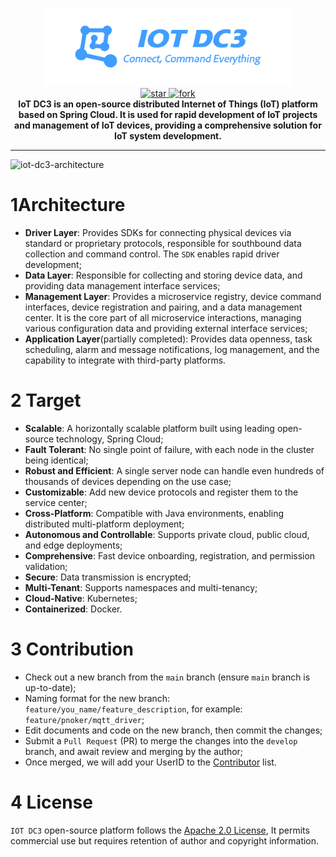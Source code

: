 <p align="center">
	<img src="dc3/images/logo-blue.png" width="400" alt="IoT DC3 Logo">
<br>
<a href='https://gitee.com/pnoker/iot-dc3/stargazers'>
    <img src='https://gitee.com/pnoker/iot-dc3/badge/star.svg?theme=gvp' alt='star'/>
</a>
<a href='https://gitee.com/pnoker/iot-dc3/members'>
    <img src='https://gitee.com/pnoker/iot-dc3/badge/fork.svg?theme=gvp' alt='fork'/>
</a>
<br>
<strong>IoT DC3 is an open-source distributed Internet of Things (IoT) platform based on Spring Cloud. It is used for rapid development of IoT projects and management of IoT devices, providing a comprehensive solution for IoT system development.</strong>
</p>

---

![iot-dc3-architecture](dc3/images/architecture1.jpg)

# 1Architecture

- **Driver Layer**: Provides SDKs for connecting physical devices via standard or proprietary protocols, responsible for
  southbound data collection and command control. The `SDK`
  enables rapid driver development;
- **Data Layer**: Responsible for collecting and storing device data, and providing data management interface services;
- **Management Layer**: Provides a microservice registry, device command interfaces, device registration and pairing,
  and a data management center. It is the core part of all
  microservice interactions, managing various configuration data and providing external interface services;
- **Application Layer**(partially completed): Provides data openness, task scheduling, alarm and message notifications,
  log management, and the capability to integrate with
  third-party platforms.

# 2 Target

- **Scalable**: A horizontally scalable platform built using leading open-source technology, Spring Cloud;
- **Fault Tolerant**: No single point of failure, with each node in the cluster being identical;
- **Robust and Efficient**: A single server node can handle even hundreds of thousands of devices depending on the use
  case;
- **Customizable**: Add new device protocols and register them to the service center;
- **Cross-Platform**: Compatible with Java environments, enabling distributed multi-platform deployment;
- **Autonomous and Controllable**: Supports private cloud, public cloud, and edge deployments;
- **Comprehensive**: Fast device onboarding, registration, and permission validation;
- **Secure**: Data transmission is encrypted;
- **Multi-Tenant**: Supports namespaces and multi-tenancy;
- **Cloud-Native**: Kubernetes;
- **Containerized**: Docker.

# 3  Contribution

- Check out a new branch from the `main` branch (ensure `main` branch is up-to-date);
- Naming format for the new branch: `feature/you_name/feature_description`, for example: `feature/pnoker/mqtt_driver`;
- Edit documents and code on the new branch, then commit the changes;
- Submit a `Pull Request` (PR) to merge the changes into the `develop` branch, and await review and merging by the
  author;
- Once merged, we will add your UserID to the  [Contributor](https://doc.dc3.site/contributor) list.

# 4 License

`IOT DC3` open-source platform follows the [Apache 2.0 License](https://www.apache.org/licenses/LICENSE-2.0.html), It
permits commercial use but requires retention of author and
copyright information.